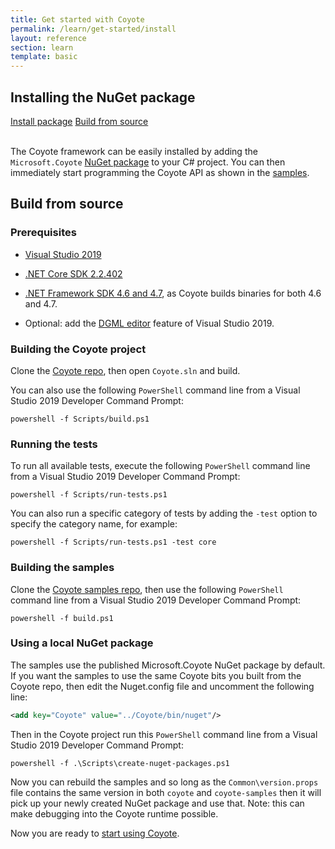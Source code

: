 ```yaml
---
title: Get started with Coyote
permalink: /learn/get-started/install
layout: reference
section: learn
template: basic
---
```


## Installing the NuGet package


<div>
<a href="https://www.nuget.org/packages/Microsoft.Coyote/" class="btn btn-primary mt-20 mr-30" target="_blank">Install package</a> <a href="http://github.com/microsoft/coyote" class="btn btn-primary mt-20" target="_blank">Build from source</a>
<br/>
<br/>
</div>

The Coyote framework can be easily installed by adding the `Microsoft.Coyote` [NuGet package](https://www.nuget.org/packages/Microsoft.Coyote/) to your C# project. You can then immediately start programming the Coyote API as shown in the [samples](http://github.com/microsoft/coyote-samples).

## Build from source

### Prerequisites

- [Visual Studio 2019](https://docs.microsoft.com/en-us/visualstudio/install/install-visual-studio)
- [.NET Core SDK 2.2.402](https://dotnet.microsoft.com/download/dotnet-core)
- [.NET Framework SDK 4.6 and 4.7](https://dotnet.microsoft.com/download/dotnet-framework), as Coyote builds binaries for both 4.6 and 4.7.

- Optional: add the [DGML editor](../tools/dgml) feature of Visual Studio 2019.

### Building the Coyote project

Clone the [Coyote repo](http://github.com/microsoft/coyote), then open `Coyote.sln` and build.

You can also use the following `PowerShell` command line from a Visual Studio 2019 Developer Command Prompt:

```
powershell -f Scripts/build.ps1
```

### Running the tests

To run all available tests, execute the following `PowerShell` command line from a Visual Studio 2019 Developer Command Prompt:

```
powershell -f Scripts/run-tests.ps1
```

You can also run a specific category of tests by adding the `-test` option to specify the category name, for example:

```
powershell -f Scripts/run-tests.ps1 -test core
```

### Building the samples

Clone the [Coyote samples repo](http://github.com/microsoft/coyote-samples), then use the following `PowerShell` command line from a Visual Studio 2019 Developer Command Prompt:

```
powershell -f build.ps1
```

### Using a local NuGet package

The samples use the published Microsoft.Coyote NuGet package by default. If you want the samples to use the same Coyote bits you built from the Coyote repo, then edit the Nuget.config file and uncomment the following line:
```xml
<add key="Coyote" value="../Coyote/bin/nuget"/>
```

Then in the Coyote project run this `PowerShell` command line from a Visual Studio 2019 Developer Command Prompt:

```
powershell -f .\Scripts\create-nuget-packages.ps1
```

Now you can rebuild the samples and so long as the `Common\version.props` file contains the same version in both `coyote` and `coyote-samples` then it will pick up your newly created NuGet package and use that. Note: this can make debugging into the Coyote runtime possible.

Now you are ready to [start using Coyote](/coyote/learn/get-started/using-coyote).
